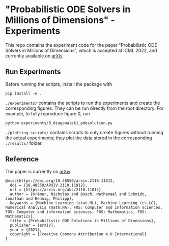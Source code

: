 # "Probabilistic ODE Solvers in Millions of Dimensions" - Experiments

This repo contains the experiment code for the paper "Probabilistic ODE Solvers in Millions of Dimensions", which is accepted at ICML 2022, and currently available on [arXiv](https://arxiv.org/abs/2110.11812).

## Run Experiments
Before running the scripts, install the package with
```
pip install -e .
```

`./experiments/` contains the scripts to run the experiments and create the corresponding figures.
They can be run directly from the root directory.
For example, to fully reproduce figure 0, run
```
python experiments/0_diagonalek1_pdesolution.py
```

`./plotting_scripts/` contains scripts to only create figures without running the actual experiments; they plot the data stored in the corresponding `./results/` folder.


## Reference
The paper is currently on [arXiv](https://arxiv.org/abs/2110.11812):
```
@misc{https://doi.org/10.48550/arxiv.2110.11812,
  doi = {10.48550/ARXIV.2110.11812},
  url = {https://arxiv.org/abs/2110.11812},
  author = {Krämer, Nicholas and Bosch, Nathanael and Schmidt, Jonathan and Hennig, Philipp},
  keywords = {Machine Learning (stat.ML), Machine Learning (cs.LG), Numerical Analysis (math.NA), FOS: Computer and information sciences, FOS: Computer and information sciences, FOS: Mathematics, FOS: Mathematics},
  title = {Probabilistic ODE Solutions in Millions of Dimensions},
  publisher = {arXiv},
  year = {2021},
  copyright = {Creative Commons Attribution 4.0 International}
}
```
